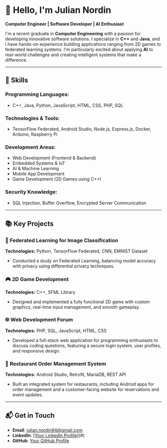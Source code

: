 # 👋 Hello, I'm Julian Nordin  
**Computer Engineer | Software Developer | AI Enthusiast**  

I'm a recent graduate in **Computer Engineering** with a passion for developing innovative software solutions. I specialize in **C++** and **Java**, and I have hands-on experience building applications ranging from 2D games to federated learning systems. I'm particularly excited about applying **AI** to real-world challenges and creating intelligent systems that make a difference.  

---

## 🌟 **Skills**
### **Programming Languages**:
- C++, Java, Python, JavaScript, HTML, CSS, PHP, SQL

### **Technologies & Tools**:
- TensorFlow Federated, Android Studio, Node.js, Express.js, Docker, Arduino, Raspberry Pi

### **Development Areas**:
- Web Development (Frontend & Backend)
- Embedded Systems & IoT
- AI & Machine Learning
- Mobile App Development
- Game Development (2D Games using C++)

### **Security Knowledge**:
- SQL Injection, Buffer Overflow, Encrypted Server Communication

---

## 📚 **Key Projects**
### 🧠 **Federated Learning for Image Classification**  
**Technologies:** Python, TensorFlow Federated, CNN, EMNIST Dataset  
- Conducted a study on Federated Learning, balancing model accuracy with privacy using differential privacy techniques.  

### 🎮 **2D Game Development**  
**Technologies:** C++, SFML Library  
- Designed and implemented a fully functional 2D game with custom graphics, real-time input management, and smooth gameplay.  

### 🌐 **Web Development Forum**  
**Technologies:** PHP, SQL, JavaScript, HTML, CSS  
- Developed a full-stack web application for programming enthusiasts to discuss coding questions, featuring a secure login system, user profiles, and responsive design.

### 🍴 **Restaurant Order Management System**  
**Technologies:** Android Studio, Retrofit, MariaDB, REST API  
- Built an integrated system for restaurants, including Android apps for order management and a customer-facing website for reservations and event updates.  

---

## 📬 **Get in Touch**
- **Email**: [julian.nordin94@gmail.com](mailto:julian.nordin94@gmail.com)  
- **LinkedIn**: [[Your LinkedIn Profile](https://www.linkedin.com/in/julian-nordin/)](#)  
- **GitHub**: [Your GitHub Profile](#)
